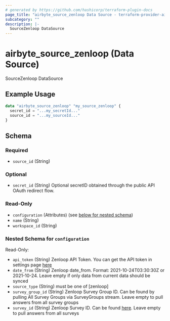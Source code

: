 ```yaml
---
# generated by https://github.com/hashicorp/terraform-plugin-docs
page_title: "airbyte_source_zenloop Data Source - terraform-provider-airbyte"
subcategory: ""
description: |-
  SourceZenloop DataSource
---
```


# airbyte_source_zenloop (Data Source)

SourceZenloop DataSource

## Example Usage

```terraform
data "airbyte_source_zenloop" "my_source_zenloop" {
  secret_id = "...my_secretId..."
  source_id = "...my_sourceId..."
}
```

<!-- schema generated by tfplugindocs -->
## Schema

### Required

- `source_id` (String)

### Optional

- `secret_id` (String) Optional secretID obtained through the public API OAuth redirect flow.

### Read-Only

- `configuration` (Attributes) (see [below for nested schema](#nestedatt--configuration))
- `name` (String)
- `workspace_id` (String)

<a id="nestedatt--configuration"></a>
### Nested Schema for `configuration`

Read-Only:

- `api_token` (String) Zenloop API Token. You can get the API token in settings page <a href="https://app.zenloop.com/settings/api">here</a>
- `date_from` (String) Zenloop date_from. Format: 2021-10-24T03:30:30Z or 2021-10-24. Leave empty if only data from current data should be synced
- `source_type` (String) must be one of [zenloop]
- `survey_group_id` (String) Zenloop Survey Group ID. Can be found by pulling All Survey Groups via SurveyGroups stream. Leave empty to pull answers from all survey groups
- `survey_id` (String) Zenloop Survey ID. Can be found <a href="https://app.zenloop.com/settings/api">here</a>. Leave empty to pull answers from all surveys


